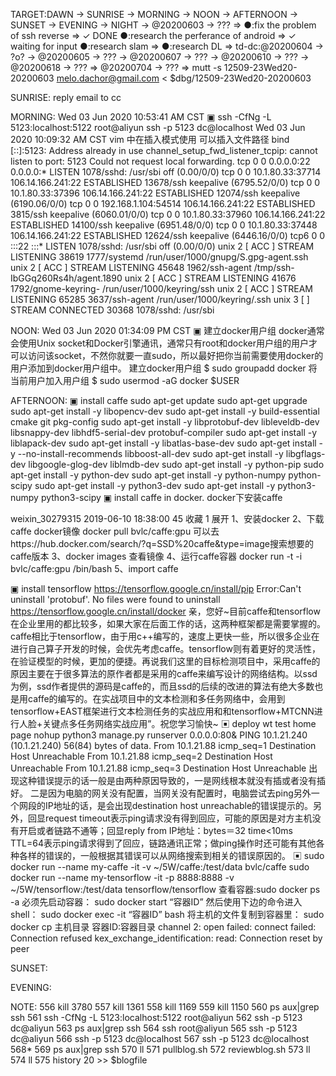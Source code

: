 TARGET:DAWN → SUNRISE → MORNING → NOON → AFTERNOON → SUNSET → EVENING → NIGHT → @20200603 → ??? ⇒ 
●:fix the problem of ssh reverse ⇒ ✓ DONE
●:research the perferance of android  ⇒ ✓ waiting for input
●:research slam  ⇒ 
●:research DL  ⇒ 
td-dc:@20200604 → ?o? → @20200605 → ??? → @20200607 → ??? → @20200610 → ??? → @20200618 → ??? ⇒ @20200704 → ??? ⇒ 
mutt -s 12509-23Wed20-20200603 melo.dachor@gmail.com < $dbg/12509-23Wed20-20200603

SUNRISE:
reply email to cc

MORNING:
Wed 03 Jun 2020 10:53:41 AM CST
▣ ssh -CfNg -L 5123:localhost:5122 root@aliyun
ssh -p 5123 dc@localhost
Wed 03 Jun 2020 10:09:32 AM CST
vim 中在插入模式使用 <C-x><C-f>可以插入文件路径
bind [::]:5123: Address already in use
channel_setup_fwd_listener_tcpip: cannot listen to port: 5123
Could not request local forwarding.
tcp        0      0 0.0.0.0:22              0.0.0.0:*               LISTEN      1078/sshd: /usr/sbi  off (0.00/0/0)
tcp        0      0 10.1.80.33:37714        106.14.166.241:22       ESTABLISHED 13678/ssh            keepalive (6795.52/0/0)
tcp        0      0 10.1.80.33:37396        106.14.166.241:22       ESTABLISHED 12074/ssh            keepalive (6190.06/0/0)
tcp        0      0 192.168.1.104:54514     106.14.166.241:22       ESTABLISHED 3815/ssh             keepalive (6060.01/0/0)
tcp        0      0 10.1.80.33:37960        106.14.166.241:22       ESTABLISHED 14100/ssh            keepalive (6951.48/0/0)
tcp        0      0 10.1.80.33:37448        106.14.166.241:22       ESTABLISHED 12624/ssh            keepalive (6446.16/0/0)
tcp6       0      0 :::22                   :::*                    LISTEN      1078/sshd: /usr/sbi  off (0.00/0/0)
unix  2      [ ACC ]     STREAM     LISTENING     38619    1777/systemd         /run/user/1000/gnupg/S.gpg-agent.ssh
unix  2      [ ACC ]     STREAM     LISTENING     45648    1962/ssh-agent       /tmp/ssh-IbGGq260Rs4h/agent.1890
unix  2      [ ACC ]     STREAM     LISTENING     41676    1792/gnome-keyring-  /run/user/1000/keyring/ssh
unix  2      [ ACC ]     STREAM     LISTENING     65285    3637/ssh-agent       /run/user/1000/keyring/.ssh
unix  3      [ ]         STREAM     CONNECTED     30368    1078/sshd: /usr/sbi  

NOON:
Wed 03 Jun 2020 01:34:09 PM CST
▣ 建立docker用户组
docker通常会使用Unix socket和Docker引擎通讯，通常只有root和docker用户组的用户才可以访问该socket，不然你就要一直sudo，所以最好把你当前需要使用docker的用户添加到docker用户组中。
建立docker用户组
$ sudo groupadd docker
将当前用户加入用户组
$ sudo usermod -aG docker $USER

AFTERNOON:
▣ install caffe
sudo apt-get update
sudo apt-get upgrade
sudo apt-get install -y libopencv-dev
sudo apt-get install -y build-essential cmake git pkg-config
sudo apt-get install -y libprotobuf-dev libleveldb-dev libsnappy-dev libhdf5-serial-dev protobuf-compiler
sudo apt-get install -y liblapack-dev
sudo apt-get install -y libatlas-base-dev 
sudo apt-get install -y --no-install-recommends libboost-all-dev
sudo apt-get install -y libgflags-dev libgoogle-glog-dev liblmdb-dev
sudo apt-get install -y python-pip
sudo apt-get install -y python-dev
sudo apt-get install -y python-numpy python-scipy
sudo apt-get install -y python3-dev
sudo apt-get install -y python3-numpy python3-scipy
▣ install caffe in docker.
docker下安装caffe

weixin_30279315 2019-06-10 18:38:00  45  收藏 1
展开
1、安装docker
2、下载caffe docker镜像
      docker pull bvlc/caffe:gpu
      可以去https://hub.docker.com/search/?q=SSD%20caffe&type=image搜索想要的caffe版本
3、docker images
      查看镜像
4、运行caffe容器
   docker run -t -i bvlc/caffe:gpu /bin/bash
5、import caffe

▣ install tensorflow
https://tensorflow.google.cn/install/pip
Error:Can't uninstall 'protobuf'. No files were found to uninstall
https://tensorflow.google.cn/install/docker
亲，您好~目前caffe和tensorflow在企业里用的都比较多，如果大家在后面工作的话，这两种框架都是需要掌握的。caffe相比于tensorflow，由于用c++编写的，速度上更快一些，所以很多企业在进行自己算子开发的时候，会优先考虑caffe。tensorflow则有着更好的灵活性，在验证模型的时候，更加的便捷。再说我们这里的目标检测项目中，采用caffe的原因主要在于很多算法的原作者都是采用的caffe来编写设计的网络结构。以ssd为例，ssd作者提供的源码是caffe的，而且ssd的后续的改进的算法有绝大多数也是用caffe的编写的。在实战项目中的文本检测和多任务网络中，会用到tensorflow+EAST框架进行文本检测任务的实战应用和和tensorflow+MTCNN进行人脸+关键点多任务网络实战应用”。祝您学习愉快~
▣ deploy wt test home page
nohup python3 manage.py runserver 0.0.0.0:80&
PING 10.1.21.240 (10.1.21.240) 56(84) bytes of data.
From 10.1.21.88 icmp_seq=1 Destination Host Unreachable
From 10.1.21.88 icmp_seq=2 Destination Host Unreachable
From 10.1.21.88 icmp_seq=3 Destination Host Unreachable
出现这种错误提示的话一般是由两种原因导致的，一是网线根本就没有插或者没有插好。
二是因为电脑的网关没有配置，当网关没有配置时，电脑尝试去ping另外一个网段的IP地址的话，是会出现destination host unreachable的错误提示的。另外，回显request timeout表示ping请求没有得到回应，可能的原因是对方主机没有开启或者链路不通等；回显reply from IP地址：bytes＝32 time<10ms TTL=64表示ping请求得到了回应，链路通讯正常；做ping操作时还可能有其他各种各样的错误的，一般根据其错误可以从网络搜索到相关的错误原因的。
▣ 
sudo docker run --name my-caffe -it  -v ~/5W/caffe:/test/data bvlc/caffe
sudo docker run --name my-tensorflow -it -p 8888:8888 -v ~/5W/tensorflow:/test/data tensorflow/tensorflow
查看容器:sudo docker ps -a
必须先启动容器：
sudo docker start “容器ID”
然后使用下边的命令进入shell：
sudo docker exec -it “容器ID” bash
将主机的文件复制到容器里：
sudo docker cp 主机目录 容器ID:容器目录
channel 2: open failed: connect failed: Connection refused
kex_exchange_identification: read: Connection reset by peer




SUNSET:

EVENING:

NOTE:
  556  kill 3780
  557  kill 1361
  558  kill 1169
  559  kill 1150
  560  ps aux|grep ssh
  561  ssh -CfNg -L 5123:localhost:5122 root@aliyun
  562  ssh -p 5123 dc@aliyun
  563  ps aux|grep ssh
  564  ssh root@aliyun
  565  ssh -p 5123 dc@aliyun
  566  ssh -p 5123 dc@localhost
  567  ssh -p 5123 dc@localhost
  568* 
  569  ps aux|grep ssh
  570  ll
  571  pullblog.sh 
  572  reviewblog.sh 
  573  ll
  574  ll
  575  history 20 >> $blogfile 
